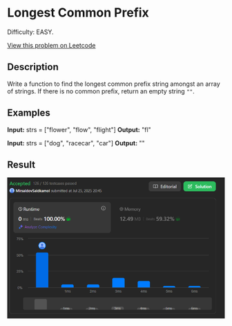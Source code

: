 # Longest Common Prefix

Difficulty: EASY.

[View this problem on Leetcode](https://leetcode.com/problems/longest-common-prefix/)

## Description

Write a function to find the longest common prefix string amongst an array of strings.
If there is no common prefix, return an empty string `""`.

## Examples

**Input:** strs = ["flower", "flow", "flight"]
**Output:** "fl"

**Input:** strs = ["dog", "racecar", "car"]
**Output:** ""

## Result

![Result-on-Leetcode](result.png)
